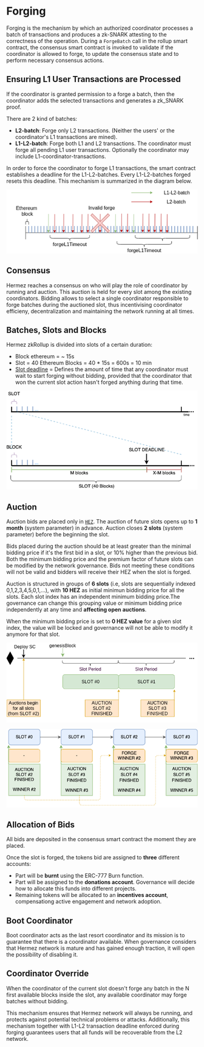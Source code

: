 # Forging
Forging is the mechanism by which an authorized coordinator processes a batch of transactions and produces a zk-SNARK attesting to the correctness of the operation.
During a `ForgeBatch` call in the rollup smart contract, the consensus smart contract is invoked to validate if the coordinator is allowed to forge, to update the consensus state and to perform necessary consensus actions.

## Ensuring L1 User Transactions are Processed
If the coordinator is granted permission to a forge a batch, then the coordinator adds the selected transactions and generates a zk_SNARK proof.

There are 2 kind of batches:
- **L2-batch**: Forge only L2 transactions. (Neither the users' or the coordinator's L1 transactions are mined).
- **L1-L2-batch**: Forge both L1 and L2 transactions. The coordinator must forge all pending L1 user transactions. Optionally the coordinator may include L1-coordinator-transactions.

In order to force the coordinator to forge L1 transactions, the smart contract establishes a deadline for the L1-L2-batches. Every L1-L2-batches forged resets this deadline. This mechanism is summarized in the diagram below.

![](forgeL1L2.png)

## Consensus
Hermez reaches a consensus on who will play the role of coordinator by running and auction. This auction is held for every slot among the existing coordinators. Bidding allows to select a single coordinator responsible to forge batches during the auctioned slot, thus incentivising coordinator efficieny, decentralization and maintaining the network running at all times.

## Batches, Slots and Blocks
Hermez zkRollup is divided into slots of a certain duration:
  - Block ethereum = ~ 15s
  - Slot = 40 Ethereum Blocks = 40 \* 15s = 600s = 10 min
  - [Slot deadline](#free-coordinator-override) = Defines the amount of time that any coordinator must wait to start forging without bidding, provided that the coordinator that won the current slot action hasn't forged anything during that time.

![](consensus-1.png)


## Auction
Auction bids are placed only in [`HEZ`](../introduction/glossary?id=hez). The auction of future slots opens up to **1 month** (system parameter) in advance. Auction closes **2 slots** (system parameter) before the beginning the slot.

Bids placed during the auction should be at least greater than the minimal bidding price if it's the first bid in a slot, or 10% higher than the previous bid. Both the minimum bidding price and the premium factor of future slots can be modified by the network governance. Bids not meeting these conditions will not be valid and bidders will receive their HEZ when the slot is forged.

Auction is structured in groups of **6 slots** (i.e, slots are sequentially indexed 0,1,2,3,4,5,0,1,...), with **10 HEZ** as initial minimun bidding price for all the slots. Each slot index has an independent minimum bidding price.The governance can change this grouping value or minimum bidding price independently at any time and **affecting open auctions**. 

When the minimum bidding price is set to **0 HEZ value** for a given slot index, the value will be locked and governance will not be able to modify it anymore for that slot. 

![](consensus-2.png)

![](consensus-3.png)

## Allocation of Bids
All bids are deposited in the consensus smart contract the moment they are placed. 

Once the slot is forged, the tokens bid are assigned to **three** different accounts:
- Part will be **burnt** using the ERC-777 Burn function. 
- Part will be assigned to the **donations account**. Governance will decide how to allocate this funds into different projects.
- Remaining tokens will be allocated to an **incentives account**, compensationg active engagement and network adoption.

## Boot Coordinator
Boot coordinator acts as the last resort coordinator and its mission is to guarantee that there is a coordinator available. When governance considers that Hermez network is mature and has gained enough traction, it will open the possibility of disabling it.

## Coordinator Override
When the coordinator of the current slot doesn't forge any batch in the N first available blocks inside the slot, any available coordinator may forge batches without bidding. 

This mechanism ensures that Hermez network will always be running, and protects against potential technical problems or attacks. Additionally, this mechanism together with L1-L2 transaction deadline enforced during forging guarantees users that all funds will be recoverable from the L2 network. 

